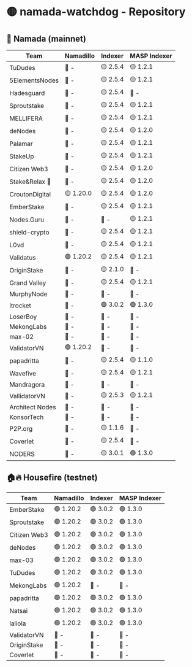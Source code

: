 # 🟡 namada-watchdog - Repository

## 🚀 Namada (mainnet)

| Team | Namadillo | Indexer | MASP Indexer |
|-|-|-|-|
| TuDudes | 🔴 - | 🟡 2.5.4 | 🟡 1.2.1 |
| 5ElementsNodes | 🔴 - | 🟡 2.5.4 | 🟡 1.2.1 |
| Hadesguard | 🔴 - | 🟡 2.5.4 | 🔴 - |
| Sproutstake | 🔴 - | 🟡 2.5.4 | 🟡 1.2.1 |
| MELLIFERA | 🔴 - | 🟡 2.5.4 | 🟡 1.2.1 |
| deNodes | 🔴 - | 🟡 2.5.4 | 🟡 1.2.0 |
| Palamar | 🔴 - | 🟡 2.5.4 | 🟡 1.2.1 |
| StakeUp | 🔴 - | 🟡 2.5.4 | 🟡 1.2.1 |
| Citizen Web3 | 🔴 - | 🟡 2.5.4 | 🟡 1.2.0 |
| Stake&Relax 🦥 | 🔴 - | 🟡 2.5.4 | 🟡 1.2.0 |
| CroutonDigital | 🟡 1.20.0 | 🟡 2.5.4 | 🟡 1.2.0 |
| EmberStake | 🔴 - | 🟡 2.5.4 | 🟡 1.2.1 |
| Nodes.Guru | 🔴 - | 🔴 - | 🟡 1.2.1 |
| shield-crypto | 🔴 - | 🟡 2.5.4 | 🟡 1.2.1 |
| L0vd | 🔴 - | 🟡 2.5.4 | 🟡 1.2.1 |
| Validatus | 🟢 1.20.2 | 🟡 2.5.4 | 🟡 1.2.1 |
| OriginStake | 🔴 - | 🟡 2.1.0 | 🔴 - |
| Grand Valley | 🔴 - | 🟡 2.5.4 | 🟡 1.2.1 |
| MurphyNode | 🔴 - | 🔴 - | 🔴 - |
| itrocket | 🔴 - | 🟢 3.0.2 | 🟢 1.3.0 |
| LoserBoy | 🔴 - | 🔴 - | 🔴 - |
| MekongLabs | 🔴 - | 🔴 - | 🔴 - |
| max-02 | 🔴 - | 🔴 - | 🔴 - |
| ValidatorVN | 🟢 1.20.2 | 🔴 - | 🔴 - |
| papadritta | 🔴 - | 🟡 2.5.4 | 🟡 1.1.0 |
| Wavefive | 🔴 - | 🟡 2.5.4 | 🟡 1.2.1 |
| Mandragora | 🔴 - | 🔴 - | 🔴 - |
| VallidatorVN | 🔴 - | 🟡 2.5.3 | 🟡 1.2.1 |
| Architect Nodes | 🔴 - | 🔴 - | 🔴 - |
| KonsorTech | 🔴 - | 🔴 - | 🔴 - |
| P2P.org | 🔴 - | 🟡 1.1.6 | 🔴 - |
| Coverlet | 🔴 - | 🟡 2.5.4 | 🔴 - |
| NODERS | 🔴 - | 🟡 3.0.1 | 🟢 1.3.0 |

## 🏠🔥 Housefire (testnet)

| Team | Namadillo | Indexer | MASP Indexer |
|-|-|-|-|
| EmberStake | 🟢 1.20.2 | 🟢 3.0.2 | 🟢 1.3.0 |
| Sproutstake | 🟢 1.20.2 | 🟢 3.0.2 | 🟢 1.3.0 |
| Citizen Web3 | 🟢 1.20.2 | 🟢 3.0.2 | 🟢 1.3.0 |
| deNodes | 🟢 1.20.2 | 🟢 3.0.2 | 🟢 1.3.0 |
| max-03 | 🟢 1.20.2 | 🟢 3.0.2 | 🟢 1.3.0 |
| TuDudes | 🟢 1.20.2 | 🟢 3.0.2 | 🟢 1.3.0 |
| MekongLabs | 🟢 1.20.2 | 🔴 - | 🔴 - |
| papadritta | 🟢 1.20.2 | 🟢 3.0.2 | 🟢 1.3.0 |
| Natsai | 🟢 1.20.2 | 🟢 3.0.2 | 🟢 1.3.0 |
| laliola | 🟢 1.20.2 | 🟢 3.0.2 | 🟢 1.3.0 |
| ValidatorVN | 🔴 - | 🔴 - | 🔴 - |
| OriginStake | 🔴 - | 🔴 - | 🔴 - |
| Coverlet | 🔴 - | 🔴 - | 🔴 - |

